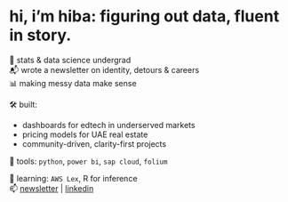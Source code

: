# hi, i’m hiba: figuring out data, fluent in story.

📍 stats & data science undergrad  
📬 wrote a newsletter on identity, detours & careers  
📊 making messy data make sense

🛠️ built:
- dashboards for edtech in underserved markets  
- pricing models for UAE real estate  
- community-driven, clarity-first projects

🔧 tools: `python`, `power bi`, `sap cloud`, `folium`

🧠 learning: `AWS Lex`, R for inference  
📫 [newsletter](https://progressrundown.substack.com) | [linkedin](https://linkedin.com/in/hibaehsan)
